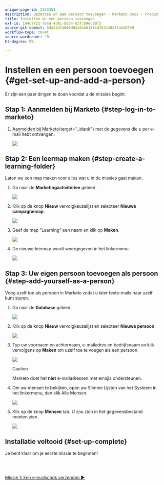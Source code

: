 ```yaml
---
unique-page-id: 2359351
description: Opzetten en een persoon toevoegen - Marketo Docs - Productdocumentatie
title: Instellen en een persoon toevoegen
exl-id: 194c7421-fe6d-4d8c-bd34-d3fc89ec80f2
source-git-commit: 0da33dfa840dd1e5a5618fcd762b482f7a2e0789
workflow-type: tm+mt
source-wordcount: '0'
ht-degree: 0%

---
```


# Instellen en een persoon toevoegen {#get-set-up-and-add-a-person}

Er zijn een paar dingen te doen voordat u de missies begint.

## Stap 1: Aanmelden bij Marketo {#step-log-in-to-marketo}

1. [Aanmelden bij Marketo](https://app.marketo.com){target=&quot;_blank&quot;} met de gegevens die u per e-mail hebt ontvangen.

   ![](assets/one.png)

## Stap 2: Een leermap maken {#step-create-a-learning-folder}

Laten we een map maken voor alles wat u in de missies gaat maken.

1. Ga naar de **Marketingactiviteiten** gebied.

   ![](assets/two.png)

1. Klik op de knop **Nieuw** vervolgkeuzelijst en selecteer **Nieuwe campagnemap**.

   ![](assets/image2014-9-24-10-3a53-3a38.png)

1. Geef de map &quot;Learning&quot; een naam en klik op **Maken**.

   ![](assets/image2014-9-24-10-3a53-3a55.png)

1. De nieuwe leermap wordt weergegeven in het linkermenu.

   ![](assets/image2014-9-24-10-3a54-3a9.png)

## Stap 3: Uw eigen persoon toevoegen als persoon {#step-add-yourself-as-a-person}

Voeg uzelf toe als persoon in Marketo zodat u later teste-mails naar uzelf kunt sturen.

1. Ga naar de **Database** gebied.

   ![](assets/db.png)

1. Klik op de knop **Nieuw** vervolgkeuzelijst en selecteer **Nieuwe persoon**.

   ![](assets/seven.png)

1. Typ uw voornaam en achternaam, e-mailadres en bedrijfsnaam en klik vervolgens op **Maken** om uzelf toe te voegen als een persoon.

   ![](assets/eight.png)

   >[!CAUTION]
   >
   >Marketo doet het **niet** e-mailadressen met emojis ondersteunen.

1. Om uw mensen te bekijken, open uw Slimme Lijsten van het Systeem in het linkermenu, dan klik Alle Mensen.

   ![](assets/nine.png)

1. Klik op de knop **Mensen** tab. U zou zich in het gegevensbestand moeten zien.

   ![](assets/ten.png)

## Installatie voltooid {#set-up-complete}

Je bent klaar om je eerste missie te beginnen!

<br> 

[Missie 1: Een e-mailschok verzenden ►](/help/marketo/getting-started/quick-wins/send-an-email.md)
